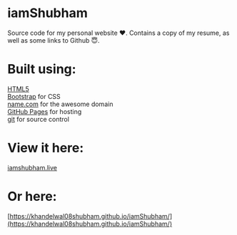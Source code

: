 # iamShubham
Source code for my personal website ❤️. Contains a copy of my resume, as well as some links to Github 😇.

# Built using:
[HTML5](https://developers.google.com/web/)  
[Bootstrap](http://getbootstrap.com/) for CSS   
[name.com](https://www.name.com/) for the awesome domain  
[GitHub Pages](https://pages.github.com/) for hosting   
[git](https://git-scm.com/) for source control

# View it here:
[iamshubham.live](http://iamshubham.live/)

# Or here:
[https://khandelwal08shubham.github.io/iamShubham/](https://khandelwal08shubham.github.io/iamShubham/)
